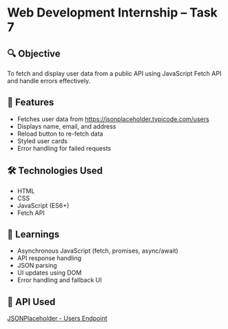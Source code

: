 # Web Development Internship – Task 7

## 🔍 Objective
To fetch and display user data from a public API using JavaScript Fetch API and handle errors effectively.

## 🚀 Features
- Fetches user data from https://jsonplaceholder.typicode.com/users
- Displays name, email, and address
- Reload button to re-fetch data
- Styled user cards
- Error handling for failed requests



## 🛠 Technologies Used
- HTML
- CSS
- JavaScript (ES6+)
- Fetch API


## 🧠 Learnings
- Asynchronous JavaScript (fetch, promises, async/await)
- API response handling
- JSON parsing
- UI updates using DOM
- Error handling and fallback UI


## 🔗 API Used
[JSONPlaceholder - Users Endpoint](https://jsonplaceholder.typicode.com/users)
